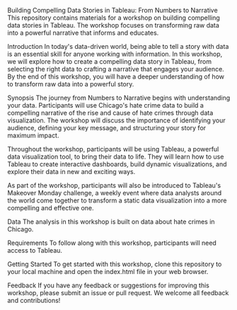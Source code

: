 Building Compelling Data Stories in Tableau: From Numbers to Narrative
This repository contains materials for a workshop on building compelling data stories in Tableau. The workshop focuses on transforming raw data into a powerful narrative that informs and educates. 

Introduction
In today's data-driven world, being able to tell a story with data is an essential skill for anyone working with information. In this workshop, we will explore how to create a compelling data story in Tableau, from selecting the right data to crafting a narrative that engages your audience. By the end of this workshop, you will have a deeper understanding of how to transform raw data into a powerful story.

Synopsis
The journey from Numbers to Narrative begins with understanding your data. Participants will use Chicago's hate crime data to build a compelling narrative of the rise and cause of hate crimes through data visualization. The workshop will discuss the importance of identifying your audience, defining your key message, and structuring your story for maximum impact.

Throughout the workshop, participants will be using Tableau, a powerful data visualization tool, to bring their data to life. They will learn how to use Tableau to create interactive dashboards, build dynamic visualizations, and explore their data in new and exciting ways.

As part of the workshop, participants will also be introduced to Tableau's Makeover Monday challenge, a weekly event where data analysts around the world come together to transform a static data visualization into a more compelling and effective one.

Data
The analysis in this workshop is built on data about hate crimes in Chicago.

Requirements
To follow along with this workshop, participants will need access to Tableau.

Getting Started
To get started with this workshop, clone this repository to your local machine and open the index.html file in your web browser.

Feedback
If you have any feedback or suggestions for improving this workshop, please submit an issue or pull request. We welcome all feedback and contributions!
